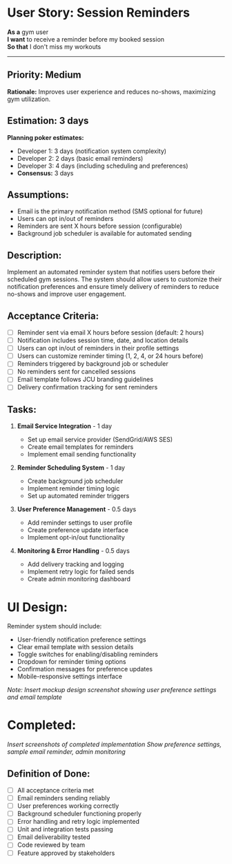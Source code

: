 # User Story: Session Reminders

**As a** gym user  
**I want** to receive a reminder before my booked session  
**So that** I don't miss my workouts

---

## Priority: Medium  
**Rationale:** Improves user experience and reduces no-shows, maximizing gym utilization.

## Estimation: 3 days  
**Planning poker estimates:**
* Developer 1: 3 days (notification system complexity)
* Developer 2: 2 days (basic email reminders)
* Developer 3: 4 days (including scheduling and preferences)
* **Consensus:** 3 days

## Assumptions:
- Email is the primary notification method (SMS optional for future)
- Users can opt in/out of reminders
- Reminders are sent X hours before session (configurable)
- Background job scheduler is available for automated sending

## Description:
Implement an automated reminder system that notifies users before their scheduled gym sessions. The system should allow users to customize their notification preferences and ensure timely delivery of reminders to reduce no-shows and improve user engagement.

## Acceptance Criteria:
- [ ] Reminder sent via email X hours before session (default: 2 hours)
- [ ] Notification includes session time, date, and location details
- [ ] Users can opt in/out of reminders in their profile settings
- [ ] Users can customize reminder timing (1, 2, 4, or 24 hours before)
- [ ] Reminders triggered by background job or scheduler
- [ ] No reminders sent for cancelled sessions
- [ ] Email template follows JCU branding guidelines
- [ ] Delivery confirmation tracking for sent reminders

## Tasks:

1. **Email Service Integration** - 1 day
   - Set up email service provider (SendGrid/AWS SES)
   - Create email templates for reminders
   - Implement email sending functionality
   
2. **Reminder Scheduling System** - 1 day
   - Create background job scheduler
   - Implement reminder timing logic
   - Set up automated reminder triggers
   
3. **User Preference Management** - 0.5 days
   - Add reminder settings to user profile
   - Create preference update interface
   - Implement opt-in/out functionality
   
4. **Monitoring & Error Handling** - 0.5 days
   - Add delivery tracking and logging
   - Implement retry logic for failed sends
   - Create admin monitoring dashboard

# UI Design:
Reminder system should include:
- User-friendly notification preference settings
- Clear email template with session details
- Toggle switches for enabling/disabling reminders
- Dropdown for reminder timing options
- Confirmation messages for preference updates
- Mobile-responsive settings interface

*Note: Insert mockup design screenshot showing user preference settings and email template*

# Completed:
*Insert screenshots of completed implementation*
*Show preference settings, sample email reminder, admin monitoring*

## Definition of Done:
- [ ] All acceptance criteria met
- [ ] Email reminders sending reliably
- [ ] User preferences working correctly
- [ ] Background scheduler functioning properly
- [ ] Error handling and retry logic implemented
- [ ] Unit and integration tests passing
- [ ] Email deliverability tested
- [ ] Code reviewed by team
- [ ] Feature approved by stakeholders 